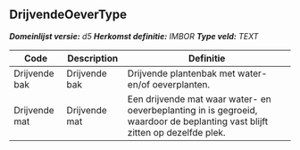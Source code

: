 ﻿## DrijvendeOeverType

*__Domeinlijst versie:__ d5*
*__Herkomst definitie:__ IMBOR*
*__Type veld:__ TEXT*

|__Code__ |__Description__ |__Definitie__	|
|	---	|	---	|   ---	| 
| Drijvende bak | Drijvende bak | Drijvende plantenbak met water- en/of oeverplanten. |
| Drijvende mat | Drijvende mat | Een drijvende mat waar water- en oeverbeplanting in is gegroeid, waardoor de beplanting vast blijft zitten op dezelfde plek. |
